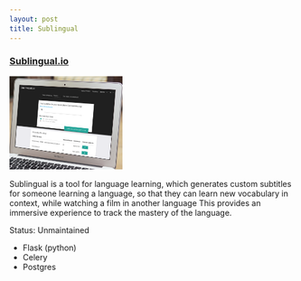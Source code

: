 ```yaml
---
layout: post
title: Sublingual
---
```

<h3><a href='http://sublingual.io'>Sublingual.io</a></h3>
<img src="./images/sublingual.png" width="200" height="*"/>
<p>
Sublingual is a tool for language learning, which generates custom subtitles for someone learning a language, so that they can learn new vocabulary in context, while watching a film in another language
This provides an immersive experience to track the mastery of the language.
</p>
<p>
Status: Unmaintained
</p>
<ul>
<li>Flask (python)</li>
<li>Celery</li>
<li>Postgres</li>
</ul>


